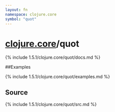 ```yaml
---
layout: fn
namespace: clojure.core
symbol: "quot"
---
```


# [clojure.core](../)/quot

{% include 1.5.1/clojure.core/quot/docs.md %}

##Examples

{% include 1.5.1/clojure.core/quot/examples.md %}
## Source
{% include 1.5.1/clojure.core/quot/src.md %}

